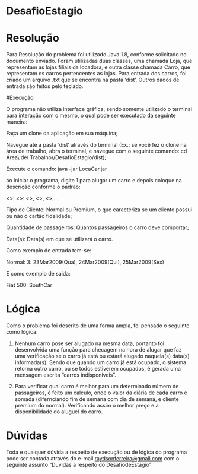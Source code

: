 ﻿# DesafioEstagio

# Resolução

Para Resolução do problema foi utilizado Java 1.8, conforme solicitado no documento enviado. Foram utilizadas duas classes, uma chamada Loja, que representam as lojas filiais da locadora, e outra classe chamada Carro, que representam os carros pertencentes as lojas. Para entrada dos carros, foi criado um arquivo .txt que se encontra na pasta ‘dist’. Outros dados de entrada são feitos pelo teclado.

#Execução

O programa não utiliza interface gráfica, sendo somente utilizado o terminal para interação com o mesmo, o qual pode ser executado da seguinte maneira:

Faça um clone da aplicação em sua máquina;

Navegue até a pasta ‘dist’ através do terminal (Ex.: se você fez o clone na área de trabalho, abra o terminal, e navegue com o seguinte comando: cd Área\ de\ Trabalho//DesafioEstagio/dist);

Execute o comando: java -jar LocaCar.jar

ao iniciar o programa, digite 1 para alugar um carro e depois coloque na descrição conforme o padrão: 

<<Tipo de Cliente>>: <<Quantidade de passageiros>>: <<Data1>>, <<Data2>>, <<Data3>>,…

Tipo de Cliente: Normal ou Premium, o que caracteriza se um cliente possui ou não o cartão fidelidade;

Quantidade de passageiros: Quantos passageiros o carro deve comportar;

Data(s): Data(s) em que se utilizará o carro.

Como exemplo de entrada tem-se:

Normal: 3: 23Mar2009(Qua), 24Mar2009(Qui), 25Mar2009(Sex)

E como exemplo de saida:

Fiat 500: SouthCar

# Lógica

Como o problema foi descrito de uma forma ampla, foi pensado o seguinte como lógica:

1. Nenhum carro pose ser alugado na mesma data, portanto foi desenvolvida uma função para checagem na hora de alugar que faz uma verificação se o carro já está ou estará alugado naquela(s) data(s) informada(s). Sendo que quando um carro já está ocupado, o sistema retorna outro carro, ou se todos estiverem ocupados, é gerada uma mensagem escrita “carros indisponíveis”.  

2. Para verificar qual carro é melhor para um determinado número de passageiros, é feito um calculo, onde o valor da diária de cada carro e somada (difernciando fim de semana com dia de semana, e cliente premium do normal). Verificando assim o melhor preço e a disponibilidade do aluguel do carro.

# Dúvidas

Toda e qualquer dúvida a respeito de execução ou de lógica do programa pode ser contada através do e-mail raydsonferreira@gmail.com com o seguinte assunto “Duvidas a respeito do DesafiodeEstágio”
